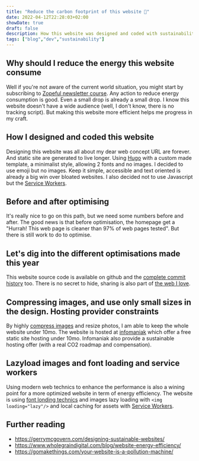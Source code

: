 ```yaml
---
title: "Reduce the carbon footprint of this website 🌱"
date: 2022-04-12T22:28:03+02:00
showDate: true
draft: false
description: How this website was designed and coded with sustainability in mind
tags: ["blog","dev","sustainability"]
---
```


## Why should I reduce the energy this website consume

Well if you're not aware of the current world situation, you might start by subscribing to [Zopeful newsletter course](https://zopeful.com). Any action to reduce energy consumption is good. Even a small drop is already a small drop. I know this website doesn't have a wide audience (well, I don't know, there is no tracking script). But making this website more efficient helps me progress in my craft.

## How I designed and coded this website

Designing this website was all about my dear web concept URL are forever. And static site are generated to live longer. Using [Hugo](https://gohugo.io) with a custom made template, a minimalist style, allowing 2 fonts and no images. I decided to use emoji but no images. Keep it simple, accessible and text oriented is already a big win over bloated websites. I also decided not to use Javascript but the [Service Workers](../going-offline-is-great).

## Before and after optimising

It's really nice to go on this path, but we need some numbers before and after. The good news is that before optimisation, the homepage get a "Hurrah! This web page is cleaner than 97%  of web pages tested". But there is still work to do to optimise.

## Let's dig into the different optimisations made this year

This website source code is available on github and the [complete commit history](https://github.com/zufrieden/zufrieden.github.com/commits/source) too. There is no secret to hide, sharing is also part of [the web I love](../a-love-letter-to-the-web).

## Compressing images, and use only small sizes in the design. Hosting provider constraints

By highly [compress images](https://github.com/zufrieden/zufrieden.github.com/commit/ba8f2fdb99f8aea9d424849abcbefb4c070c4663) and resize photos, I am able to keep the whole website under 10mo. The website is hosted at [infomaniak](https://www.infomaniak.com/en/hosting/web-and-mail) which offer a free static site hosting under 10mo. Infomaniak also provide a sustainable hosting offer (with a real CO2 roadmap and compensation).

## Lazyload images and font loading and service workers
Using modern web technics to enhance the performance is also a wining point for a more optimized website in term of energy efficiency. The website is using [font londing technics](../lighthouse-speed-test-and-fonts/) and images lazy loading with ```<img loading="lazy"/>``` and local caching for assets with [Service Workers](../going-offline-is-great).

## Further reading

- https://gerrymcgovern.com/designing-sustainable-websites/
- https://www.wholegraindigital.com/blog/website-energy-efficiency/
- https://gomakethings.com/your-website-is-a-pollution-machine/